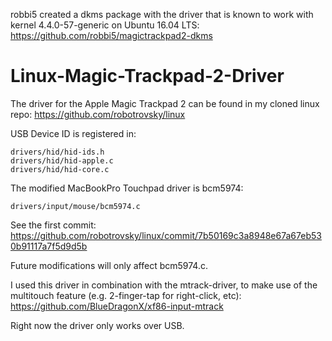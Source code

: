 robbi5 created a dkms package with the driver that is known to work with kernel 4.4.0-57-generic on Ubuntu 16.04 LTS: https://github.com/robbi5/magictrackpad2-dkms

# Linux-Magic-Trackpad-2-Driver

The driver for the Apple Magic Trackpad 2 can be found in my cloned linux repo:
https://github.com/robotrovsky/linux

USB Device ID is registered in:
```
drivers/hid/hid-ids.h
drivers/hid/hid-apple.c
drivers/hid/hid-core.c
```

The modified MacBookPro Touchpad driver is bcm5974:
```
drivers/input/mouse/bcm5974.c
```


See the first commit:
https://github.com/robotrovsky/linux/commit/7b50169c3a8948e67a67eb530b91117a7f5d9d5b

Future modifications will only affect bcm5974.c.

I used this driver in combination with the mtrack-driver, to make use of the multitouch feature (e.g. 2-finger-tap for right-click, etc):
https://github.com/BlueDragonX/xf86-input-mtrack

Right now the driver only works over USB. 

